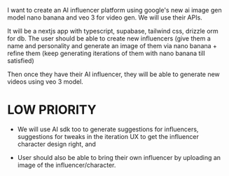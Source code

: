 I want to create an AI influencer platform using google's new ai image gen model nano banana and veo 3 for video gen. We will use their APIs. 

It will be a nextjs app with typescript, supabase, tailwind css, drizzle orm for db. The user should be able to create new influencers (give them a name and personality and generate an image of them via nano banana + refine them (keep generating iterations of them with nano banana till satisfied)

Then once they have their AI influencer, they will be able to generate new videos using veo 3 model.

# LOW PRIORITY

- We will use AI sdk too to generate suggestions for influencers, suggestions for tweaks in the iteration UX to get the influencer character design right, and 

- User should also be able to bring their own influencer by uploading an image of the influencer/character.